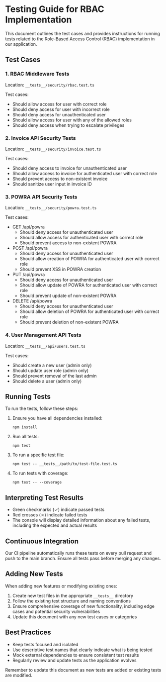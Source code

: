 # Testing Guide for RBAC Implementation

This document outlines the test cases and provides instructions for running tests related to the Role-Based Access Control (RBAC) implementation in our application.

## Test Cases

### 1. RBAC Middleware Tests

Location: `__tests__/security/rbac.test.ts`

Test cases:
- Should allow access for user with correct role
- Should deny access for user with incorrect role
- Should deny access for unauthenticated user
- Should allow access for user with any of the allowed roles
- Should deny access when trying to escalate privileges

### 2. Invoice API Security Tests

Location: `__tests__/security/invoice.test.ts`

Test cases:
- Should deny access to invoice for unauthenticated user
- Should allow access to invoice for authenticated user with correct role
- Should prevent access to non-existent invoice
- Should sanitize user input in invoice ID

### 3. POWRA API Security Tests

Location: `__tests__/security/powra.test.ts`

Test cases:
- GET /api/powra
  - Should deny access for unauthenticated user
  - Should allow access for authenticated user with correct role
  - Should prevent access to non-existent POWRA
- POST /api/powra
  - Should deny access for unauthenticated user
  - Should allow creation of POWRA for authenticated user with correct role
  - Should prevent XSS in POWRA creation
- PUT /api/powra
  - Should deny access for unauthenticated user
  - Should allow update of POWRA for authenticated user with correct role
  - Should prevent update of non-existent POWRA
- DELETE /api/powra
  - Should deny access for unauthenticated user
  - Should allow deletion of POWRA for authenticated user with correct role
  - Should prevent deletion of non-existent POWRA

### 4. User Management API Tests

Location: `__tests__/api/users.test.ts`

Test cases:
- Should create a new user (admin only)
- Should update user role (admin only)
- Should prevent removal of the last admin
- Should delete a user (admin only)

## Running Tests

To run the tests, follow these steps:

1. Ensure you have all dependencies installed:
   ```
   npm install
   ```

2. Run all tests:
   ```
   npm test
   ```

3. To run a specific test file:
   ```
   npm test -- __tests__/path/to/test-file.test.ts
   ```

4. To run tests with coverage:
   ```
   npm test -- --coverage
   ```

## Interpreting Test Results

- Green checkmarks (✓) indicate passed tests
- Red crosses (✗) indicate failed tests
- The console will display detailed information about any failed tests, including the expected and actual results

## Continuous Integration

Our CI pipeline automatically runs these tests on every pull request and push to the main branch. Ensure all tests pass before merging any changes.

## Adding New Tests

When adding new features or modifying existing ones:

1. Create new test files in the appropriate `__tests__` directory
2. Follow the existing test structure and naming conventions
3. Ensure comprehensive coverage of new functionality, including edge cases and potential security vulnerabilities
4. Update this document with any new test cases or categories

## Best Practices

- Keep tests focused and isolated
- Use descriptive test names that clearly indicate what is being tested
- Mock external dependencies to ensure consistent test results
- Regularly review and update tests as the application evolves

Remember to update this document as new tests are added or existing tests are modified.

